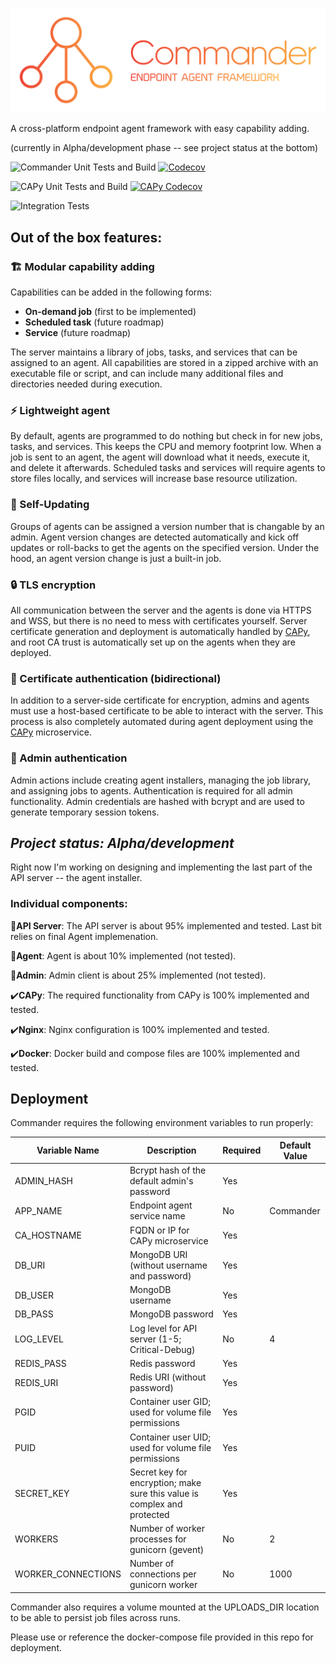 ![Commander Logo](resources/CommanderLogo.svg)

A cross-platform endpoint agent framework with easy capability adding.

(currently in Alpha/development phase -- see project status at the bottom)

![Commander Unit Tests and Build](https://github.com/commander-framework/commander/actions/workflows/build-test.yml/badge.svg)
[![Codecov](https://codecov.io/gh/commander-framework/commander/branch/main/graph/badge.svg)](https://codecov.io/gh/commander-framework/commander)

![CAPy Unit Tests and Build](https://github.com/lawndoc/CAPy/actions/workflows/build-test.yml/badge.svg)
[![CAPy Codecov](https://codecov.io/gh/lawndoc/CAPy/branch/main/graph/badge.svg)](https://codecov.io/gh/lawndoc/CAPy)

![Integration Tests](https://github.com/commander-framework/commander/actions/workflows/integration-tests.yml/badge.svg)

## Out of the box features:

### 🏗️ Modular capability adding

Capabilities can be added in the following forms:
- **On-demand job** (first to be implemented)
- **Scheduled task** (future roadmap)
- **Service** (future roadmap)

The server maintains a library of jobs, tasks, and services that can be assigned to an agent. All capabilities are stored in a zipped archive with an executable file or script, and can include many additional files and directories needed during execution.

### ⚡ Lightweight agent

By default, agents are programmed to do nothing but check in for new jobs, tasks, and services. This keeps the CPU and memory footprint low. When a job is sent to an agent, the agent will download what it needs, execute it, and delete it afterwards. Scheduled tasks and services will require agents to store files locally, and services will increase base resource utilization.

### 🔄 Self-Updating

Groups of agents can be assigned a version number that is changable by an admin. Agent version changes are detected automatically and kick off updates or roll-backs to get the agents on the specified version. Under the hood, an agent version change is just a built-in job.

### 🔒 TLS encryption

All communication between the server and the agents is done via HTTPS and WSS, but there is no need to mess with certificates yourself. Server certificate generation and deployment is automatically handled by [CAPy](https://github.com/lawndoc/CAPy), and root CA trust is automatically set up on the agents when they are deployed.

### 📑 Certificate authentication (bidirectional)

In addition to a server-side certificate for encryption, admins and agents must use a host-based certificate to be able to interact with the server. This process is also completely automated during agent deployment using the [CAPy](https://github.com/lawndoc/CAPy) microservice.

### 🔑 Admin authentication

Admin actions include creating agent installers, managing the job library, and assigning jobs to agents. Authentication is required for all admin functionality. Admin credentials are hashed with bcrypt and are used to generate temporary session tokens.

## *Project status: Alpha/development*

Right now I'm working on designing and implementing the last part of the API server -- the agent installer.

### Individual components:

🚧**API Server**: The API server is about 95% implemented and tested. Last bit relies on final Agent implemenation.

🚧**Agent**: Agent is about 10% implemented (not tested).

🚧**Admin**: Admin client is about 25% implemented (not tested). 

✔️**CAPy**: The required functionality from CAPy is 100% implemented and tested.

✔️**Nginx**: Nginx configuration is 100% implemented and tested.

✔️**Docker**: Docker build and compose files are 100% implemented and tested.


## Deployment

Commander requires the following environment variables to run properly:

| Variable Name | Description | Required | Default Value |
| --- | --- | --- | --- |
| ADMIN_HASH | Bcrypt hash of the default admin's password | Yes | |
| APP_NAME | Endpoint agent service name | No | Commander |
| CA_HOSTNAME | FQDN or IP for CAPy microservice | Yes | |
| DB_URI | MongoDB URI (without username and password) | Yes | |
| DB_USER | MongoDB username | Yes | |
| DB_PASS | MongoDB password | Yes | |
| LOG_LEVEL | Log level for API server (1-5; Critical-Debug) | No | 4 |
| REDIS_PASS | Redis password | Yes | |
| REDIS_URI | Redis URI (without password) | Yes | |
| PGID | Container user GID; used for volume file permissions | Yes | |
| PUID | Container user UID; used for volume file permissions | Yes | |
| SECRET_KEY | Secret key for encryption; make sure this value is complex and protected | Yes | |
| WORKERS | Number of worker processes for gunicorn (gevent) | No | 2 |
| WORKER_CONNECTIONS | Number of connections per gunicorn worker | No | 1000 |

Commander also requires a volume mounted at the UPLOADS_DIR location to be able to persist job files across runs.

Please use or reference the docker-compose file provided in this repo for deployment.

